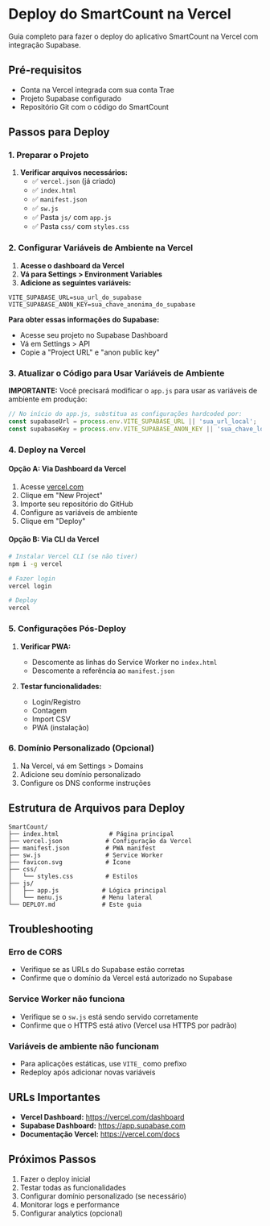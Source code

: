 # Deploy do SmartCount na Vercel

Guia completo para fazer o deploy do aplicativo SmartCount na Vercel com integração Supabase.

## Pré-requisitos

- Conta na Vercel integrada com sua conta Trae
- Projeto Supabase configurado
- Repositório Git com o código do SmartCount

## Passos para Deploy

### 1. Preparar o Projeto

1. **Verificar arquivos necessários:**
   - ✅ `vercel.json` (já criado)
   - ✅ `index.html`
   - ✅ `manifest.json`
   - ✅ `sw.js`
   - ✅ Pasta `js/` com `app.js`
   - ✅ Pasta `css/` com `styles.css`

### 2. Configurar Variáveis de Ambiente na Vercel

1. **Acesse o dashboard da Vercel**
2. **Vá para Settings > Environment Variables**
3. **Adicione as seguintes variáveis:**

```
VITE_SUPABASE_URL=sua_url_do_supabase
VITE_SUPABASE_ANON_KEY=sua_chave_anonima_do_supabase
```

**Para obter essas informações do Supabase:**
- Acesse seu projeto no Supabase Dashboard
- Vá em Settings > API
- Copie a "Project URL" e "anon public key"

### 3. Atualizar o Código para Usar Variáveis de Ambiente

**IMPORTANTE:** Você precisará modificar o `app.js` para usar as variáveis de ambiente em produção:

```javascript
// No início do app.js, substitua as configurações hardcoded por:
const supabaseUrl = process.env.VITE_SUPABASE_URL || 'sua_url_local';
const supabaseKey = process.env.VITE_SUPABASE_ANON_KEY || 'sua_chave_local';
```

### 4. Deploy na Vercel

#### Opção A: Via Dashboard da Vercel
1. Acesse [vercel.com](https://vercel.com)
2. Clique em "New Project"
3. Importe seu repositório do GitHub
4. Configure as variáveis de ambiente
5. Clique em "Deploy"

#### Opção B: Via CLI da Vercel
```bash
# Instalar Vercel CLI (se não tiver)
npm i -g vercel

# Fazer login
vercel login

# Deploy
vercel
```

### 5. Configurações Pós-Deploy

1. **Verificar PWA:**
   - Descomente as linhas do Service Worker no `index.html`
   - Descomente a referência ao `manifest.json`

2. **Testar funcionalidades:**
   - Login/Registro
   - Contagem
   - Import CSV
   - PWA (instalação)

### 6. Domínio Personalizado (Opcional)

1. Na Vercel, vá em Settings > Domains
2. Adicione seu domínio personalizado
3. Configure os DNS conforme instruções

## Estrutura de Arquivos para Deploy

```
SmartCount/
├── index.html              # Página principal
├── vercel.json            # Configuração da Vercel
├── manifest.json          # PWA manifest
├── sw.js                  # Service Worker
├── favicon.svg            # Ícone
├── css/
│   └── styles.css         # Estilos
├── js/
│   ├── app.js            # Lógica principal
│   └── menu.js           # Menu lateral
└── DEPLOY.md             # Este guia
```

## Troubleshooting

### Erro de CORS
- Verifique se as URLs do Supabase estão corretas
- Confirme que o domínio da Vercel está autorizado no Supabase

### Service Worker não funciona
- Verifique se o `sw.js` está sendo servido corretamente
- Confirme que o HTTPS está ativo (Vercel usa HTTPS por padrão)

### Variáveis de ambiente não funcionam
- Para aplicações estáticas, use `VITE_` como prefixo
- Redeploy após adicionar novas variáveis

## URLs Importantes

- **Vercel Dashboard:** https://vercel.com/dashboard
- **Supabase Dashboard:** https://app.supabase.com
- **Documentação Vercel:** https://vercel.com/docs

## Próximos Passos

1. Fazer o deploy inicial
2. Testar todas as funcionalidades
3. Configurar domínio personalizado (se necessário)
4. Monitorar logs e performance
5. Configurar analytics (opcional)